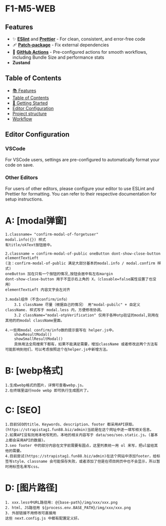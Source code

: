 # F1-M5-WEB

## Features

-   ✨ **[ESlint](https://eslint.org/)** and **[Prettier](https://prettier.io/)** - For clean, consistent, and error-free code
-   🩹 **[Patch-package](https://www.npmjs.com/package/patch-package)** - Fix external dependencies
-   🚀 **[GitHub Actions](https://github.com/features/actions)** - Pre-configured actions for smooth workflows, including Bundle Size and performance stats
-   **Zustand**

## Table of Contents

-   [📚 Features](#frontend)
-   [Table of Contents](#table-of-contents)
-   [🎯 Getting Started](#🎯-getting-started)
-   [Editor Configuration](#editor)
-   [Project structure](#project-structure)
-   [Workflow](#workflow)

## Editor Configuration

### VSCode

For VSCode users, settings are pre-configured to automatically format your code on save.

### Other Editors

For users of other editors, please configure your editor to use ESLint and Prettier for formatting. You can refer to their respective documentation for setup instructions.

# A: [modal弹窗]

    1.classname= "confirm-modal-of-forgetuser"
    modal.info({}) 样式
    有title/okText按钮居中。

    2.classname = confirm-modal-of-public oneButton dont-show-close-button elementTextLeft
    (注：confirm-modal-of-public 满足大部分基本的modal.info / modal.confirm 样式)
    oneButton 加在只有一个按钮的情况,按钮会居中有左右margin
    dont-show-close-button 用于不显示右上角的 X，（closable=false属性设置了也没用）
    elementTextLeft 内容文字会左对齐

    3.modal组件（不含confirm/info）
        3.1 className 尽量（根据自己的情况） 用"modal-pubilc" + 自定义className. 样式写于 modal.less 内，方便修改协调。
        3.2 className="modal-otpVerification" 仅用于各种otp验证的modal,别用在其他的的modal className里面。

    4.一些用modal confirm/info做的提示窗写在 helper.js中。
        showResultModal()
        showSmallResultModal()
        具体用法全局搜索下都有，如果不能满足需要，增加className 或者修改这两个方法有可能影响到他们，可以考虑按照这个在helper.js中新增方法。

# B: [webp格式]

    1.生成webp格式的图片，详情可查看webp.js。
    2.在终端里运行node webp 即可执行生成图片了。

# C: [SEO]

    1.目前SEO的title、Keywords、description、footer 都采用API获取。(https://strapistag1.fun88.biz/admin)当前是在这个网址中逐一填写相关信息。
    2.如果API没有则用本地写死的，本地的相关内容写于 data/seo/seo.static.js。(基本上都会采用API的数据)。
    3.seo footer 中的部分内容在文字前需要有圆点，这里列表统一用 ol 来写，把ul留给其他的需要。
    4.目前尝试(https://strapistag1.fun88.biz/admin)在这个网站中添加footer，给标签写style、classname 会可能保存失败，或者添加了但是在项目网页中也不会显示，所以暂时用标签名来写css。

# D: [图片路径]

    1. xxx.less中URL路径用: @{base-path}/img/xxx/xxx.png
    2. html、JS路径用 ${process.env.BASE_PATH}/img/xxx/xxx.png
    3. 外部链接不用修改可直接用
    这些 next.config.js 中都有配置定义好。
